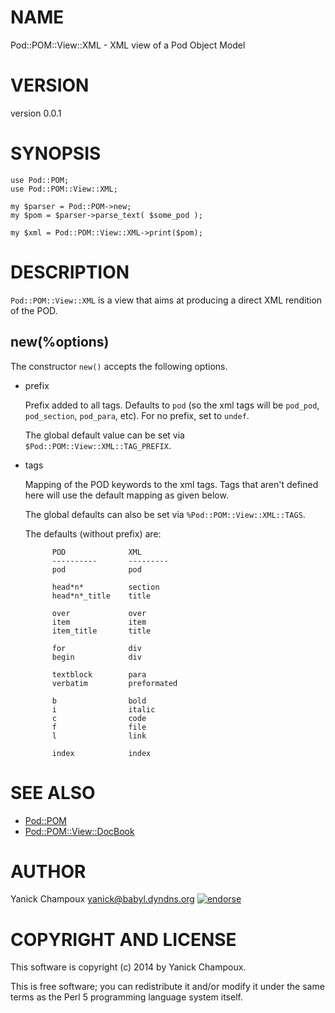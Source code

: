# NAME

Pod::POM::View::XML - XML view of a Pod Object Model

# VERSION

version 0.0.1

# SYNOPSIS

    use Pod::POM;
    use Pod::POM::View::XML;

    my $parser = Pod::POM->new;
    my $pom = $parser->parse_text( $some_pod );

    my $xml = Pod::POM::View::XML->print($pom);

# DESCRIPTION

`Pod::POM::View::XML` is a view that aims at
producing a direct XML rendition of the POD.

## new(%options)

The constructor `new()` accepts the following options.

- prefix

    Prefix added to all tags. Defaults to `pod` (so the 
    xml tags will be `pod_pod`, `pod_section`, `pod_para`, etc).
    For no prefix, set to `undef`. 

    The global default value can be set via `$Pod::POM::View::XML::TAG_PREFIX`.

- tags

    Mapping of the POD keywords to the xml tags. Tags that aren't
    defined here will use the default mapping as given below.

    The global defaults can also be set via `%Pod::POM::View::XML::TAGS`.

    The defaults (without prefix) are:

            POD              XML
            ----------       ---------
            pod              pod

            head*n*          section
            head*n*_title    title
            
            over             over
            item             item
            item_title       title
            
            for              div
            begin            div
            
            textblock        para
            verbatim         preformated

            b                bold
            i                italic
            c                code
            f                file
            l                link

            index            index

# SEE ALSO

- [Pod::POM](https://metacpan.org/pod/Pod::POM)
- [Pod::POM::View::DocBook](https://metacpan.org/pod/Pod::POM::View::DocBook)

# AUTHOR

Yanick Champoux <yanick@babyl.dyndns.org> [![endorse](http://api.coderwall.com/yanick/endorsecount.png)](http://coderwall.com/yanick)

# COPYRIGHT AND LICENSE

This software is copyright (c) 2014 by Yanick Champoux.

This is free software; you can redistribute it and/or modify it under
the same terms as the Perl 5 programming language system itself.
